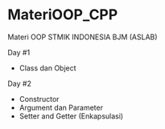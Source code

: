 # MateriOOP_CPP

Materi OOP STMIK INDONESIA BJM (ASLAB)

Day #1
- Class dan Object

Day #2
- Constructor
- Argument dan Parameter
- Setter and Getter (Enkapsulasi)
